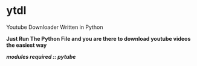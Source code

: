 # ytdl
Youtube Downloader Written in Python

<b>Just Run The Python File and you are there to download youtube videos the easiest way<b>

<i> modules required :: pytube</i>
